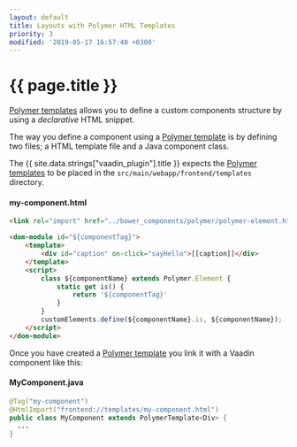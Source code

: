 ```yaml
---
layout: default
title: Layouts with Polymer HTML Templates
priority: 3
modified: '2019-05-17 16:57:40 +0300'
---
```


# {{ page.title }}

[Polymer templates](https://polymer-library.polymer-project.org/2.0/docs/devguide/dom-template) allows you to define a custom components structure by using a *declarative* HTML snippet.

The way you define a component using a [Polymer template](https://polymer-library.polymer-project.org/2.0/docs/devguide/dom-template) is by defining two files; a HTML template file and a Java component class.

The {{ site.data.strings["vaadin_plugin"].title }} expects the [Polymer templates](https://polymer-library.polymer-project.org/2.0/docs/devguide/dom-template) to be placed in the ``src/main/webapp/frontend/templates`` directory.

#### my-component.html
```html
<link rel="import" href="../bower_components/polymer/polymer-element.html">

<dom-module id="${componentTag}">
    <template>
        <div id="caption" on-click="sayHello">[[caption]]</div>
    </template>
    <script>
        class ${componentName} extends Polymer.Element {
            static get is() {
                return '${componentTag}'
            }
        }
        customElements.define(${componentName}.is, ${componentName});
    </script>
</dom-module>
```

Once you have created a [Polymer template](https://polymer-library.polymer-project.org/2.0/docs/devguide/dom-template) you link it with a Vaadin component like this:

#### MyComponent.java
```java
@Tag("my-component")
@HtmlImport("frontend://templates/my-component.html")
public class MyComponent extends PolymerTemplate<Div> {
  ...
}
```